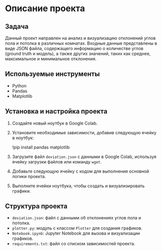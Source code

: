 # Описание проекта

## Задача
Данный проект направлен на анализ и визуализацию отклонений углов пола и потолка в различных комнатах. Входные данные представлены в виде JSON файла, содержащего информацию о количестве углов (ground truth и модель), а также других значений, таких как среднее, максимальное и минимальное отклонения.

## Используемые инструменты
- Python
- Pandas
- Matplotlib

## Установка и настройка проекта
1. Создайте новый ноутбук в Google Colab.
2. Установите необходимые зависимости, добавив следующую ячейку в ноутбук:

   !pip install pandas matplotlib

   
3. Загрузите файл `deviation.json` с данными в Google Colab, используя ячейку загрузки файлов или команду `wget`.
   
4. Добавьте следующую ячейку с кодом для выполнения основной логики проекта.
   
5. Выполните ячейки ноутбука, чтобы создать и визуализировать графики.

## Структура проекта
- `deviation.json`: файл с данными об отклонениях углов пола и потолка.
- `plotter.py`: модуль с классом `Plotter` для создания графиков.
- `Notebook.ipynb`: Jupyter Notebook для вызова и визуализации графиков.
- `requirements.txt`: файл со списком зависимостей проекта.
